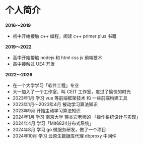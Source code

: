 # 个人简介

**2016～2019**

- 初中开始接触 c++ 编程，阅读 c++ primer plus 书籍

**2019～2022**

- 高中开始接触 nodejs 和 html css js 前端技术
- 高中接触过 UE4 开发

**2022～2026**

- 在一个大学学习「软件工程」专业
- 大一加入了一个工作室，叫 CEIT 工作室，度过了愉快的时光
- 2023年1月 学习 vue 等前端框架技术 和 一些前端构建工具
- 2023年1月～2023年4月 被动学习算法知识
- 2023年9月 开始主动学习算法知识
- 2024年1月 学习 南京大学 蒋炎岩老师的 「操作系统设计与实现」
- 2024年4月 学习「Mit6824分布式系统」
- 2024年8月 学习 go 微服务研发，做了一个项目
- 2024年10月 学习 云原生数据库代理 dbproxy 中间件

